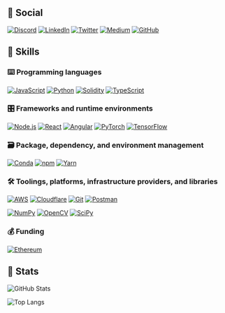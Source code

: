 ## 📣 Social

<p> 
    <a href="https://discordapp.com/users/rubilmax.eth#6542" target="_blank"><img alt="Discord"
        src="https://img.shields.io/badge/Discord-7289DA?style=for-the-badge&logo=discord&logoColor=white"/></a>
    <a href="https://www.linkedin.com/in/romain-milon" target="_blank"><img alt="LinkedIn"
        src="https://img.shields.io/badge/linkedin-%230077B5.svg?&style=for-the-badge&logo=linkedin&logoColor=white"/></a>
    <a href="https://twitter.com/Rubilmax" target="_blank"><img alt="Twitter"
        src="https://img.shields.io/badge/Twitter-1DA1F2?style=for-the-badge&logo=twitter&logoColor=white"/></a>
    <a href="https://medium.com/@Rubilmax" target="_blank"><img alt="Medium"
        src="https://img.shields.io/badge/medium-%2312100E.svg?&style=for-the-badge&logo=medium&logoColor=white"/></a>
    <a href="https://github.com/Rubilmax" target="_blank"><img alt="GitHub"
        src="https://img.shields.io/badge/GitHub-100000?style=for-the-badge&logo=github&logoColor=white"/></a>
</p>

## 🎯 Skills

### ⌨️ Programming languages

<p>
    <a href="https://developer.mozilla.org/en-US/docs/Web/JavaScript" target="_blank"><img alt="JavaScript"
        src="https://img.shields.io/badge/JavaScript-323330?style=for-the-badge&logo=javascript&logoColor=F7DF1E"/></a>
    <a href="https://www.python.org" target="_blank"><img alt="Python"
        src="https://img.shields.io/badge/Python-3776AB?style=for-the-badge&logo=python&logoColor=white"/></a>
    <a href="https://docs.soliditylang.org" target="_blank"><img alt="Solidity"
        src="https://img.shields.io/badge/Solidity-e6e6e6?style=for-the-badge&logo=solidity&logoColor=black"/></a>
    <a href="https://www.typescriptlang.org" target="_blank"><img alt="TypeScript"
        src="https://img.shields.io/badge/TypeScript-007ACC?style=for-the-badge&logo=typescript&logoColor=white"/></a>
</p>

### 🎛 Frameworks and runtime environments

<p>
    <a href="https://nodejs.org" target="_blank"><img alt="Node.js"
        src="https://img.shields.io/badge/Node.js-43853D?style=for-the-badge&logo=node.js&logoColor=white"/></a>
    <a href="https://reactjs.org/" target="_blank"><img alt="React"
        src="https://img.shields.io/badge/React-20232a?style=for-the-badge&logo=react&logoColor=61dafb"/></a>
    <a href="https://angular.io" target="_blank"><img alt="Angular"
        src="https://img.shields.io/badge/Angular-DD0031?style=for-the-badge&logo=angular&logoColor=white"/></a>
    <a href="https://pytorch.org" target="_blank"><img alt="PyTorch"
        src="https://img.shields.io/badge/PyTorch-EE4C2C?style=for-the-badge&logo=PyTorch&logoColor=white"/></a>
    <a href="https://www.tensorflow.org" target="_blank"><img alt="TensorFlow"
        src="https://img.shields.io/badge/TensorFlow-FF6F00?style=for-the-badge&logo=tensorflow&logoColor=white"/></a>
</p>

### 🗃 Package, dependency, and environment management

<p>
    <a href="https://docs.conda.io" target="_blank"><img alt="Conda"
        src="https://img.shields.io/badge/conda-342B029.svg?&style=for-the-badge&logo=anaconda&logoColor=white"/></a>
    <a href="https://www.npmjs.com" target="_blank"><img alt="npm"
        src="https://img.shields.io/badge/npm-CB3837?style=for-the-badge&logo=npm&logoColor=white"/></a>
    <a href="https://yarnpkg.com" target="_blank"><img alt="Yarn"
        src="https://img.shields.io/badge/Yarn-2C8EBB?style=for-the-badge&logo=yarn&logoColor=white"/></a>
</p>

### 🛠 Toolings, platforms, infrastructure providers, and libraries

<p>
    <a href="https://aws.amazon.com" target="_blank"><img alt="AWS"
        src="https://img.shields.io/badge/Amazon_AWS-232F3E?style=for-the-badge&logo=amazon-aws&logoColor=white"/></a>
    <a href="https://www.cloudflare.com" target="_blank"><img alt="Cloudflare"
        src="https://img.shields.io/badge/Cloudflare-F38020?style=for-the-badge&logo=Cloudflare&logoColor=white"/></a>
    <a href="https://git-scm.com" target="_blank"><img alt="Git"
        src="https://img.shields.io/badge/Git-F05032?style=for-the-badge&logo=git&logoColor=white"/></a>
    <a href="https://www.postman.com" target="_blank"><img alt="Postman"
        src="https://img.shields.io/badge/Postman-FF6C37?style=for-the-badge&logo=Postman&logoColor=white"/></a>
</p>

<p>
    <a href="https://numpy.org" target="_blank"><img alt="NumPy"
        src="https://img.shields.io/badge/Numpy-777BB4?style=for-the-badge&logo=numpy&logoColor=white"/></a>
    <a href="https://opencv.org" target="_blank"><img alt="OpenCV"
        src="https://img.shields.io/badge/OpenCV-27338e?style=for-the-badge&logo=OpenCV&logoColor=white"/></a>
    <a href="https://scipy.org" target="_blank"><img alt="SciPy"
        src="https://img.shields.io/badge/SciPy-654FF0?style=for-the-badge&logo=SciPy&logoColor=white"/></a>
</p>

### 💰 Funding

<p>
    <a href="https://etherscan.io/address/rubilmax.eth" target="_blank"><img alt="Ethereum"
        src="https://img.shields.io/badge/Ethereum-3C3C3D?style=for-the-badge&logo=Ethereum&logoColor=white"/></a>
</p>

## 🔎 Stats

![GitHub Stats](https://github-readme-stats.vercel.app/api?username=Rubilmax&count_private=true&show_icons=true)

![Top Langs](https://github-readme-stats.vercel.app/api/top-langs/?username=Rubilmax&layout=compact&langs_count=8)
